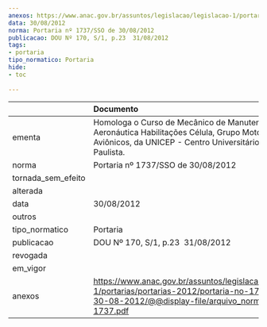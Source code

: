 ```yaml
---
anexos: https://www.anac.gov.br/assuntos/legislacao/legislacao-1/portarias/portarias-2012/portaria-no-1737-sso-de-30-08-2012/@@display-file/arquivo_norma/PA2012-1737.pdf
data: 30/08/2012
norma: Portaria nº 1737/SSO de 30/08/2012
publicacao: DOU Nº 170, S/1, p.23  31/08/2012
tags:
- portaria
tipo_normatico: Portaria
hide: 
- toc 
 
---
```


|                    | Documento                                                                                                                                                         |
|:-------------------|:------------------------------------------------------------------------------------------------------------------------------------------------------------------|
| ementa             | Homologa o Curso de Mecânico de Manutenção Aeronáutica Habilitações Célula, Grupo Motopropulsor e Aviônicos, da UNICEP - Centro Universitário Central Paulista.   |
| norma              | Portaria nº 1737/SSO de 30/08/2012                                                                                                                                |
| tornada_sem_efeito |                                                                                                                                                                   |
| alterada           |                                                                                                                                                                   |
| data               | 30/08/2012                                                                                                                                                        |
| outros             |                                                                                                                                                                   |
| tipo_normatico     | Portaria                                                                                                                                                          |
| publicacao         | DOU Nº 170, S/1, p.23  31/08/2012                                                                                                                                 |
| revogada           |                                                                                                                                                                   |
| em_vigor           |                                                                                                                                                                   |
| anexos             | https://www.anac.gov.br/assuntos/legislacao/legislacao-1/portarias/portarias-2012/portaria-no-1737-sso-de-30-08-2012/@@display-file/arquivo_norma/PA2012-1737.pdf |